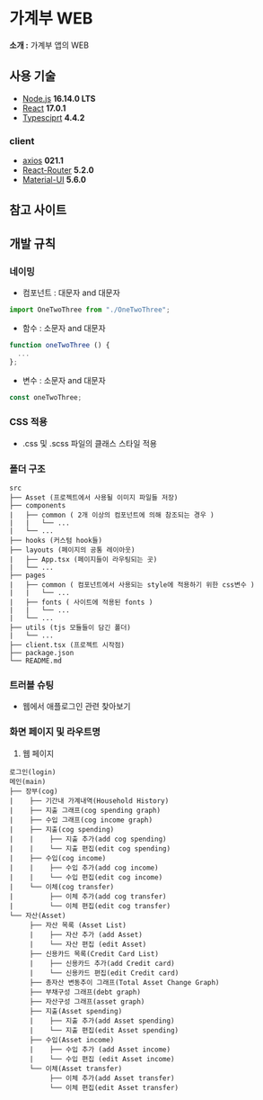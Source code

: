 # 가계부 WEB

**소개 :** 가계부 앱의 WEB

## 사용 기술
- [Node.js](https://nodejs.org/ko/) **16.14.0 LTS**
- [React](https://ko.reactjs.org/) **17.0.1**
- [Typesciprt](https://www.typescriptlang.org/) **4.4.2**

### client
- [axios](https://www.npmjs.com/package/axios) **021.1**
- [React-Router](https://v5.reactrouter.com/web/guides/quick-start) **5.2.0**
- [Material-UI](https://mui.com/getting-started/templates/) **5.6.0**

## 참고 사이트

## 개발 규칙

### 네이밍

- 컴포넌트 : 대문자 and 대문자

```jsx
import OneTwoThree from "./OneTwoThree";
```

- 함수 : 소문자 and 대문자

```jsx
function oneTwoThree () {
  ...
};
```

- 변수 : 소문자 and 대문자

```jsx
const oneTwoThree;
```

### CSS 적용

- .css 및 .scss 파일의 클래스 스타일 적용

### 폴더 구조

```text
src
├── Asset (프로젝트에서 사용될 이미지 파일들 저장)
├── components
|   ├── common ( 2개 이상의 컴포넌트에 의해 참조되는 경우 )
|   |   └── ...
|   └── ... 
├── hooks (커스텀 hook들)
├── layouts (페이지의 공통 레이아웃)
|   ├── App.tsx (페이지들이 라우팅되는 곳)
|   └── ...
├── pages
|   ├── common ( 컴포넌트에서 사용되는 style에 적용하기 위한 css변수 )
|   |   └── ...
|   ├── fonts ( 사이트에 적용된 fonts )
|   |   └── ...
|   └── ...
├── utils (tjs 모듈들이 담긴 폴더)
|   └── ...
├── client.tsx (프로젝트 시작점)
├── package.json
└── README.md
```

### 트러블 슈팅
- 웹에서 애플로그인 관련 찾아보기


### 화면 페이지 및 라우트명
1. 웹 페이지

```text
로그인(login)
메인(main)
├── 장부(cog)
|    ├── 기간내 가계내역(Household History)
|    ├── 지출 그래프(cog spending graph)
|    ├── 수입 그래프(cog income graph)
|    ├── 지출(cog spending)
|    |    ├── 지출 추가(add cog spending)
|    |    └── 지출 편집(edit cog spending)
|    ├── 수입(cog income)
|    |    ├── 수입 추가(add cog income)
|    |    └── 수입 편집(edit cog income)
|    └── 이체(cog transfer)
|         ├── 이체 추가(add cog transfer)
|         └── 이체 편집(edit cog transfer)
└── 자산(Asset)
     ├── 자산 목록 (Asset List)
     |    ├── 자산 추가 (add Asset)
     |    └── 자산 편집 (edit Asset)
     ├── 신용카드 목록(Credit Card List)
     |    ├── 신용카드 추가(add Credit card)
     |    └── 신용카드 편집(edit Credit card)
     ├── 총자산 변동추이 그래프(Total Asset Change Graph)
     ├── 부채구성 그래프(debt graph)
     ├── 자산구성 그래프(asset graph)
     ├── 지출(Asset spending)
     |    ├── 지출 추가(add Asset spending)    
     |    └── 지출 편집(edit Asset spending)
     ├── 수입(Asset income)
     |    ├── 수입 추가 (add Asset income)
     |    └── 수입 편집 (edit Asset income)
     └── 이체(Asset transfer)
          ├── 이체 추가(add Asset transfer)
          └── 이체 편집(edit Asset transfer)
```